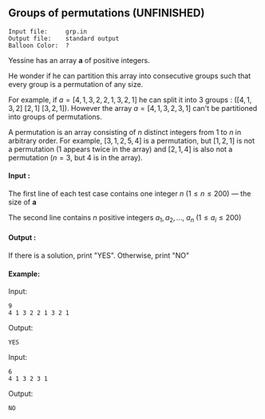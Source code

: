 ## Groups of permutations (UNFINISHED)

```
Input file: 	grp.in
Output file: 	standard output
Balloon Color: 	?
```

Yessine has an array **a** of positive integers.

He wonder if he can partition this array into consecutive groups such that every group is a permutation of any size.

For example, if $a = [4,1,3,2,2,1,3,2,1]$ he can split it into $3$ groups : $([4,1,3,2] \ [2,1] \ [3,2,1])$. However the array $a = [4,1,3,2,3,1]$ can't be partitioned into groups of permutations.

A permutation is an array consisting of $n$ distinct integers from $1$ to $n$ in arbitrary order. For example, $[3,1,2,5,4]$ is a permutation, but $[1,2,1]$ is not a permutation (1 appears twice in the array) and $[2,1,4]$ is also not a permutation ($n=3$, but $4$ is in the array).

#### Input :

The first line of each test case contains one integer $n \ (1≤n≤200)$ — the size of **a** 

The second line contains $n$ positive integers $a_1, a_2, …,\ a_n \ (1≤a_i≤ 200)$  

#### Output :

If there is a solution, print "YES". Otherwise, print "NO"

#### Example:

Input:  

```
9
4 1 3 2 2 1 3 2 1
```

Output:  

```
YES
```

Input:  

```
6
4 1 3 2 3 1
```

Output:  

```
NO
```
